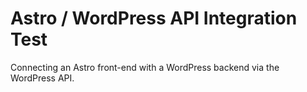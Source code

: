 # Astro / WordPress API Integration Test

Connecting an Astro front-end with a WordPress backend via the WordPress API.